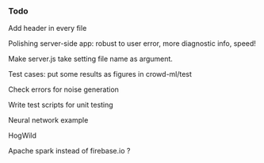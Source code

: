 
### Todo

Add header in every file

Polishing server-side app: robust to user error, more diagnostic info, speed!

Make server.js take setting file name as argument.

Test cases: put some results as figures in crowd-ml/test


Check errors for noise generation

Write test scripts for unit testing

Neural network example

HogWild

Apache spark instead of firebase.io ?




